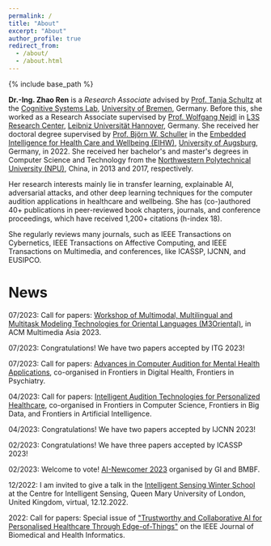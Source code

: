 ```yaml
---
permalink: /
title: "About"
excerpt: "About"
author_profile: true
redirect_from: 
  - /about/
  - /about.html
---
```

{% include base_path %}

**Dr.-Ing. Zhao Ren** is a *Research Associate* advised by <a href="https://www.uni-bremen.de/csl/institut/direktorin" target="_blank">Prof. Tanja Schultz</a> at the <a href="https://www.uni-bremen.de/csl" target="_blank">Cognitive Systems Lab</a>, <a href="https://www.uni-bremen.de" target="_blank">University of Bremen</a>, Germany. Before this, she worked as a Research Associate supervised by <a href="https://kbs.uni-hannover.de/~nejdl/" target="_blank">Prof. Wolfgang Nejdl</a> in <a href="https://www.l3s.de/en" target="_blank">L3S Research Center</a>, <a href="https://www.uni-hannover.de/en/" target="_blank">Leibniz Universität Hannover</a>, Germany. She received her doctoral degree supervised by <a href="http://www.schuller.one/" target="_blank">Prof. Björn W. Schuller</a> in the <a href="https://www.uni-augsburg.de/en/fakultaet/fai/informatik/prof/eihw/" target="_blank">Embedded Intelligence for Health Care and Wellbeing (EIHW)</a>, <a href="https://www.uni-augsburg.de/en/" target="_blank">University of Augsburg</a>, Germany, in 2022. She received her bachelor's and master's degrees in Computer Science and Technology from the <a href="https://en.nwpu.edu.cn/" target="_blank">Northwestern Polytechnical University (NPU)</a>, China, in 2013 and 2017, respectively.

Her research interests mainly lie in transfer learning, explainable AI, adversarial attacks, and other deep learning techniques for the computer audition applications in healthcare and wellbeing. She has (co-)authored 40+ publications in peer-reviewed book chapters, journals, and conference proceedings, which have received 1,200+ citations (h-index 18).

She regularly reviews many journals, such as IEEE Transactions on Cybernetics, IEEE Transactions on Affective Computing, and IEEE Transactions on Multimedia, and conferences, like ICASSP, IJCNN, and EUSIPCO.


# News
07/2023: Call for papers: <a href="https://sites.google.com/view/m3oriental" target="_blank">Workshop of Multimodal, Multilingual and Multitask Modeling Technologies for Oriental Languages (M3Oriental)</a>, in ACM Multimedia Asia 2023.

07/2023: Congratulations! We have two papers accepted by ITG 2023!

07/2023: Call for papers: <a href="https://www.frontiersin.org/research-topics/56536/advances-in-computer-audition-for-mental-health-applications" target="_blank">Advances in Computer Audition for Mental Health Applications</a>, co-organised in Frontiers in Digital Health, Frontiers in Psychiatry.

04/2023: Call for papers: <a href="https://www.frontiersin.org/research-topics/54868/intelligent-audition-technologies-for-personalized-healthcare" target="_blank">Intelligent Audition Technologies for Personalized Healthcare</a>, co-organised in Frontiers in Computer Science, Frontiers in Big Data, and Frontiers in Artificial Intelligence.

04/2023: Congratulations! We have two papers accepted by IJCNN 2023!

02/2023: Congratulations! We have three papers accepted by ICASSP 2023!

02/2023: Welcome to vote! <a href="https://kicamp.org/en/ki-camp-2023/ai-newcomers-2023/detail?tx_gicampaign_listview%5Baction%5D=detail&tx_gicampaign_listview%5Bcontroller%5D=Campaign&tx_gicampaign_listview%5Buser%5D=22715&cHash=0daacd5f05c544c59d018409fc295e51" target="_blank">AI-Newcomer 2023</a> organised by GI and BMBF.

12/2022: I am invited to give a talk in the <a href="http://cis.eecs.qmul.ac.uk/school2022.html" target="_blank">Intelligent Sensing Winter School</a> at the Centre for Intelligent Sensing, Queen Mary University of London, United Kingdom, virtual, 12.12.2022.

2022: Call for papers: Special issue of <a href="https://www.embs.org/jbhi/special-issues-page/trustworthy-and-collaborative-ai-for-personalised-healthcare-through-edge-of-things/" target="_blank">"Trustworthy and Collaborative AI for Personalised Healthcare Through Edge-of-Things"</a> on the IEEE Journal of Biomedical and Health Informatics. 



   